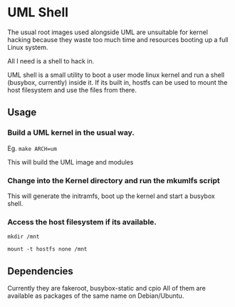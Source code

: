 # UML Shell

The usual root images used alongside UML are unsuitable for kernel hacking
because they waste too much time and resources booting up a full Linux system.

All I need is a shell to hack in.

UML shell is a small utility to boot a user mode linux kernel and run a shell (busybox, currently)
inside it. If its built in, hostfs can be used to mount the host filesystem and
use the files from there. 

## Usage

### Build a UML kernel in the usual way.

Eg. `make ARCH=um`

This will build the UML image and modules

### Change into the Kernel directory and run the mkumlfs script

This will generate the initramfs, boot up the kernel and start a busybox shell.

### Access the host filesystem if its available.

`mkdir /mnt`

`mount -t hostfs none /mnt`

## Dependencies

Currently they are fakeroot, busybox-static and cpio
All of them are available as packages of the same name on Debian/Ubuntu.
